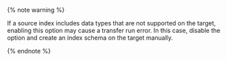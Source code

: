 {% note warning %}

If a source index includes data types that are not supported on the target, enabling this option may cause a transfer run error. In this case, disable the option and create an index schema on the target manually.

{% endnote %}
